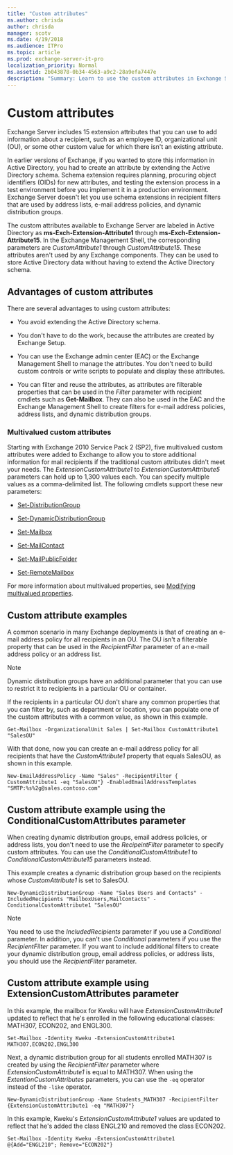 ```yaml
---
title: "Custom attributes"
ms.author: chrisda
author: chrisda
manager: scotv
ms.date: 4/19/2018
ms.audience: ITPro
ms.topic: article
ms.prod: exchange-server-it-pro
localization_priority: Normal
ms.assetid: 2b043878-0b34-4563-a9c2-28a9efa7447e
description: "Summary: Learn to use the custom attributes in Exchange Server 2016 or Exchange Server 2019 to add information about a mail recipient."
---
```


# Custom attributes

Exchange Server includes 15 extension attributes that you can use to add information about a recipient, such as an employee ID, organizational unit (OU), or some other custom value for which there isn't an existing attribute.

In earlier versions of Exchange, if you wanted to store this information in Active Directory, you had to create an attribute by extending the Active Directory schema. Schema extension requires planning, procuring object identifiers (OIDs) for new attributes, and testing the extension process in a test environment before you implement it in a production environment. Exchange Server doesn't let you use schema extensions in recipient filters that are used by address lists, e-mail address policies, and dynamic distribution groups.

The custom attributes available to Exchange Server are labeled in Active Directory as **ms-Exch-Extension-Attribute1** through **ms-Exch-Extension-Attribute15**. In the Exchange Management Shell, the corresponding parameters are _CustomAttribute1_ through _CustomAttribute15_. These attributes aren't used by any Exchange components. They can be used to store Active Directory data without having to extend the Active Directory schema.

## Advantages of custom attributes
<a name="AO"> </a>

There are several advantages to using custom attributes:

- You avoid extending the Active Directory schema.

- You don't have to do the work, because the attributes are created by Exchange Setup.

- You can use the Exchange admin center (EAC) or the Exchange Management Shell to manage the attributes. You don't need to build custom controls or write scripts to populate and display these attributes.

- You can filter and reuse the attributes, as attributes are filterable properties that can be used in the _Filter_ parameter with recipient cmdlets such as **Get-Mailbox**. They can also be used in the EAC and the Exchange Management Shell to create filters for e-mail address policies, address lists, and dynamic distribution groups.

### Multivalued custom attributes

Starting with Exchange 2010 Service Pack 2 (SP2), five multivalued custom attributes were added to Exchange to allow you to store additional information for mail recipients if the traditional custom attributes didn't meet your needs. The _ExtensionCustomAttribute1_ to _ExtensionCustomAttribute5_ parameters can hold up to 1,300 values each. You can specify multiple values as a comma-delimited list. The following cmdlets support these new parameters: 

- [Set-DistributionGroup](http://technet.microsoft.com/library/e3a8c709-770a-4900-9a57-adcf0d98ff68.aspx)

- [Set-DynamicDistributionGroup](http://technet.microsoft.com/library/943626ad-8455-4867-ab9a-855bab62c9c3.aspx)

- [Set-Mailbox](http://technet.microsoft.com/library/a0d413b9-d949-4df6-ba96-ac0906dedae2.aspx)

- [Set-MailContact](http://technet.microsoft.com/library/04c4e889-8546-4395-9d26-31af08264e45.aspx)

- [Set-MailPublicFolder](http://technet.microsoft.com/library/8db48034-24cd-43d8-9133-1c8226616be5.aspx)

- [Set-RemoteMailbox](http://technet.microsoft.com/library/20bdcdc4-5a7c-4cef-9e7c-cef17e470efd.aspx)

For more information about multivalued properties, see [Modifying multivalued properties](http://technet.microsoft.com/library/dc2c1062-ad79-404b-8da3-5b5798dbb73b.aspx).

## Custom attribute examples
<a name="CA"> </a>

A common scenario in many Exchange deployments is that of creating an e-mail address policy for all recipients in an OU. The OU isn't a filterable property that can be used in the _RecipientFilter_ parameter of an e-mail address policy or an address list.

> [!NOTE]
> Dynamic distribution groups have an additional parameter that you can use to restrict it to recipients in a particular OU or container.

If the recipients in a particular OU don't share any common properties that you can filter by, such as department or location, you can populate one of the custom attributes with a common value, as shown in this example.

```
Get-Mailbox -OrganizationalUnit Sales | Set-Mailbox CustomAttribute1 "SalesOU"
```

With that done, now you can create an e-mail address policy for all recipients that have the _CustomAttribute1_ property that equals SalesOU, as shown in this example.

```
New-EmailAddressPolicy -Name "Sales" -RecipientFilter { CustomAttribute1 -eq "SalesOU"} -EnabledEmailAddressTemplates "SMTP:%s%2g@sales.contoso.com"
```

## Custom attribute example using the ConditionalCustomAttributes parameter
<a name="CAE"> </a>

When creating dynamic distribution groups, email address policies, or address lists, you don't need to use the _RecipeintFilter_ parameter to specify custom attributes. You can use the _ConditionalCustomAttribute1_ to _ConditionalCustomAttribute15_ parameters instead.

This example creates a dynamic distribution group based on the recipients whose _CustomAttribute1_ is set to SalesOU.

```
New-DynamicDistributionGroup -Name "Sales Users and Contacts" -IncludedRecipients "MailboxUsers,MailContacts" -ConditionalCustomAttribute1 "SalesOU"
```

> [!NOTE]
> You need to use the _IncludedRecipients_ parameter if you use a _Conditional_ parameter. In addition, you can't use _Conditional_ parameters if you use the _RecipientFilter_ parameter. If you want to include additional filters to create your dynamic distribution group, email address policies, or address lists, you should use the _RecipientFilter_ parameter.

## Custom attribute example using ExtensionCustomAttributes parameter
<a name="extcusparam"> </a>

In this example, the mailbox for Kweku will have _ExtensionCustomAttribute1_ updated to reflect that he's enrolled in the following educational classes: MATH307, ECON202, and ENGL300.

```
Set-Mailbox -Identity Kweku -ExtensionCustomAttribute1 MATH307,ECON202,ENGL300
```

Next, a dynamic distribution group for all students enrolled MATH307 is created by using the _RecipientFilter_ parameter where _ExtensionCustomAttribute1_ is equal to MATH307. When using the _ExtentionCustomAttributes_ parameters, you can use the `-eq` operator instead of the `-like` operator.

```
New-DynamicDistributionGroup -Name Students_MATH307 -RecipientFilter {ExtensionCustomAttribute1 -eq "MATH307"}
```

In this example, Kweku's _ExtensionCustomAttribute1_ values are updated to reflect that he's added the class ENGL210 and removed the class ECON202.

```
Set-Mailbox -Identity Kweku -ExtensionCustomAttribute1 @{Add="ENGL210"; Remove="ECON202"}
```


